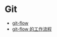 # Git

- [git-flow](https://danielkummer.github.io/git-flow-cheatsheet/)
- [git-flow 的工作流程](https://www.git-tower.com/learn/git/ebook/cn/command-line/advanced-topics/git-flow)
